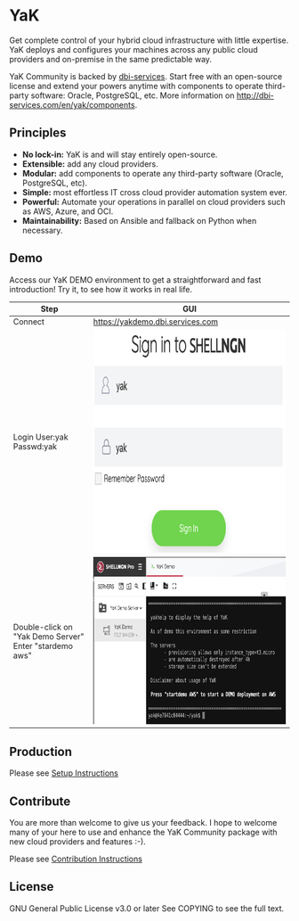 # YaK

Get complete control of your hybrid cloud infrastructure with little expertise. YaK deploys and configures your machines across any public cloud providers and on-premise in the same predictable way.

YaK Community is backed by [dbi-services](http://dbi-services.com). Start free with an open-source license and extend your powers anytime with components to operate third-party software: Oracle, PostgreSQL, etc. More information on http://dbi-services.com/en/yak/components.

## Principles

- **No lock-in:** YaK is and will stay entirely open-source.
- **Extensible:** add any cloud providers.
- **Modular:** add components to operate any third-party software (Oracle, PostgreSQL, etc).
- **Simple:** most effortless IT cross cloud provider automation system ever.
- **Powerful:** Automate your operations in parallel on cloud providers such as AWS, Azure, and OCI.
- **Maintainability:** Based on Ansible and fallback on Python when necessary.

## Demo

Access our YaK DEMO environment to get a straightforward and fast introduction!
Try it, to see how it works in real life.


| Step                                                        | GUI                                                              |
| ----------------------------------------------------------- | ---------------------------------------------------------------- |
| Connect                                                     | https://yakdemo.dbi.services.com                                 |
| Login User:yak Passwd:yak                                   | <img src="/install/img/YaK_login.png"  width="400" height="400"> |
| Double-click on "Yak Demo Server" <br> Enter "stardemo aws" | <img src="/install/img/YaK_demo.png" width="600" height="300">   |

## Production

Please see [Setup Instructions](docs/quickstart.md)

## Contribute

You are more than welcome to give us your feedback.
I hope to welcome many of your here to use and enhance the YaK Community package with new cloud providers and features :-).

Please see [Contribution Instructions](CONTRIBUTION.md)

## License

GNU General Public License v3.0 or later
See COPYING to see the full text.

